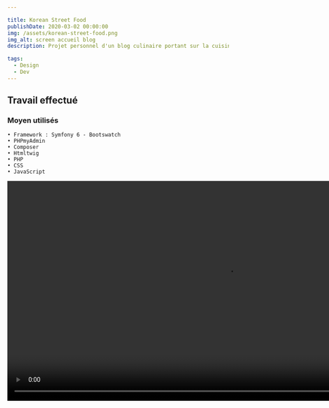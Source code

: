 ```yaml
---

title: Korean Street Food
publishDate: 2020-03-02 00:00:00
img: /assets/korean-street-food.png
img_alt: screen accueil blog
description: Projet personnel d'un blog culinaire portant sur la cuisine de rue Sud-Coréenne

tags:
  - Design
  - Dev
---
```


## Travail effectué

<p style="text-align: centre;" "J’ai conçu un blog culinaire, ayant pour sujet la cuisine de rue Sud-Coréenne. J’ai utilisé le framework Symfony.
Avant toute chose, j’installe PHP. Ensuite je dois installer Composer, qui est un gestionnaire de dépendances pour PHP. Dans le terminal j’exécute composer global require symfony/cli . Une fois l’installation terminée, je créer mon projet en utilisant la commande symfony new suivi du nom de mon projet.
Je configure mon serveur web pour pointer vers le répertoire public de mon projet Symfony. cela garantira que les requêtes HTTP soient correctement dirigées vers l'application Symfony. Je configure les paramètres de base de données dans le fichier .env de mon projet pour spécifier le type de base de données, l'hôte, le nom de la base de données, l'utilisateur et le mot de passe. 
Je créer une entité en utilisant  la commande make:entity pour générer une entité et pour représenter les données que l’application utilisera. Pour faire la migration de base de données, donc pour mettre à jour ma base de données j’utilise la commande make:migration et j’applique ces migrations avec la commande doctrine:migrations:migrate. Pour gérer les actions de mon application, j’utilise la commande make:controller. Et enfin, pour afficher les données, je créer des vues en utilisant le moteur de templates Symfony (Twig).
Sur ce blog, la page d’accueil contient une brève description, un carousel réalisé en JavaScript et un pied de
page contenant un lien vers la page de politique de confidentialité et la page contact.
L’utilisateur peut consulter les recettes et grâce à un formulaire, il peut travailler en tant que blogueur culinaire s’il le souhaite.
Réalisation d’un blog culinaire sur la cuisine de rue Coréenne 
Codage d’un carousel et importation d’images 
Codage de formulaire, pages recettes
Création de la BDD </p>


### Moyen utilisés
    • Framework : Symfony 6 - Bootswatch
    • PHPmyAdmin
    • Composer
    • Htmltwig 
    • PHP  
    • CSS 
    • JavaScript



<video width="1000" height="500" controls
  src="/assets/korean-street-food-home.mp4"
  type="video/mp4">
  korean-street-food-home
</video>
